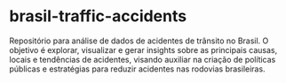 # brasil-traffic-accidents
Repositório para análise de dados de acidentes de trânsito no Brasil. O objetivo é explorar, visualizar e gerar insights sobre as principais causas, locais e tendências de acidentes, visando auxiliar na criação de políticas públicas e estratégias para reduzir acidentes nas rodovias brasileiras.
